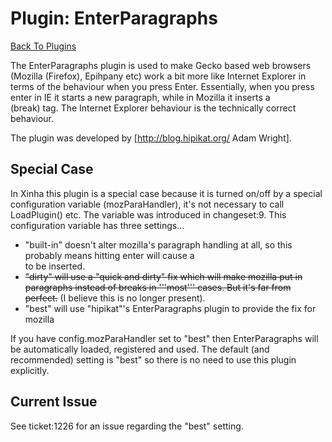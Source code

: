 # Plugin: EnterParagraphs

[Back To Plugins](Plugins.html)

The EnterParagraphs plugin is used to make Gecko based web browsers (Mozilla (Firefox), Epihpany etc) work a bit more like Internet Explorer in terms of the behaviour when you press Enter.  Essentially, when you press enter in IE it starts a new paragraph, while in Mozilla it inserts a <br /> (break) tag.  The Internet Explorer behaviour is the technically correct behaviour.

The plugin was developed by [http://blog.hipikat.org/ Adam Wright].

## Special Case

In Xinha this plugin is a special case because it is turned on/off by a special configuration variable (mozParaHandler), it's not necessary to call LoadPlugin() etc.  The variable was introduced in changeset:9.  This configuration variable has three settings...

 * "built-in" doesn't alter mozilla's paragraph handling at all, so this probably means hitting enter will cause a <br/> to be inserted.
 * ~~"dirty" will use a "quick and dirty" fix which will make mozilla put in paragraphs instead of breaks in '''most''' cases. But it's far from perfect.~~ (I believe this is no longer present).
 * "best" will use "hipikat"'s EnterParagraphs plugin to provide the fix for mozilla

If you have config.mozParaHandler set to "best" then EnterParagraphs will be automatically loaded, registered and used. The default (and recommended) setting is "best" so there is no need to use this plugin explicitly.

## Current Issue

See ticket:1226 for an issue regarding the "best" setting.
